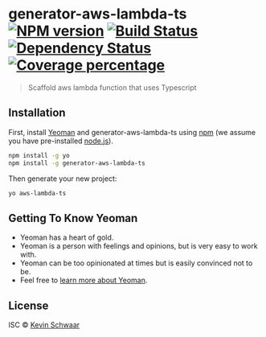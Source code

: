 # generator-aws-lambda-ts [![NPM version][npm-image]][npm-url] [![Build Status][travis-image]][travis-url] [![Dependency Status][daviddm-image]][daviddm-url] [![Coverage percentage][coveralls-image]][coveralls-url]
> Scaffold aws lambda function that uses Typescript

## Installation

First, install [Yeoman](http://yeoman.io) and generator-aws-lambda-ts using [npm](https://www.npmjs.com/) (we assume you have pre-installed [node.js](https://nodejs.org/)).

```bash
npm install -g yo
npm install -g generator-aws-lambda-ts
```

Then generate your new project:

```bash
yo aws-lambda-ts
```

## Getting To Know Yeoman

 * Yeoman has a heart of gold.
 * Yeoman is a person with feelings and opinions, but is very easy to work with.
 * Yeoman can be too opinionated at times but is easily convinced not to be.
 * Feel free to [learn more about Yeoman](http://yeoman.io/).

## License

ISC © [Kevin Schwaar]()


[npm-image]: https://badge.fury.io/js/generator-aws-lambda-ts.svg
[npm-url]: https://npmjs.org/package/generator-aws-lambda-ts
[travis-image]: https://travis-ci.com/kschwaar/generator-aws-lambda-ts.svg?branch=master
[travis-url]: https://travis-ci.com/kschwaar/generator-aws-lambda-ts
[daviddm-image]: https://david-dm.org/kschwaar/generator-aws-lambda-ts.svg?theme=shields.io
[daviddm-url]: https://david-dm.org/kschwaar/generator-aws-lambda-ts
[coveralls-image]: https://coveralls.io/repos/kschwaar/generator-aws-lambda-ts/badge.svg
[coveralls-url]: https://coveralls.io/r/kschwaar/generator-aws-lambda-ts
